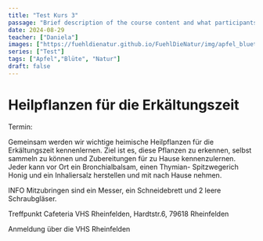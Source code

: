 ```yaml
---
title: "Test Kurs 3"
passage: "Brief description of the course content and what participants can expect to learn."
date: 2024-08-29
teacher: ["Daniela"]
images: ["https://fuehldienatur.github.io/FuehlDieNatur/img/apfel_bluete.jpg"]
series: ["Test"]
tags: ["Apfel","Blüte", "Natur"]
draft: false
---
```

# **Heilpflanzen für die Erkältungszeit**&#x20;

Termin:&#x20;

Gemeinsam werden wir wichtige heimische Heilpflanzen für die Erkältungszeit kennenlernen. Ziel ist es, diese Pflanzen zu erkennen, selbst sammeln zu können und Zubereitungen für zu Hause kennenzulernen. Jeder kann vor Ort ein Bronchialbalsam, einen Thymian- Spitzwegerich Honig und ein Inhaliersalz herstellen und mit nach Hause nehmen.

INFO Mitzubringen sind ein Messer, ein Schneidebrett und 2 leere Schraubgläser.

Treffpunkt Cafeteria VHS Rheinfelden, Hardtstr.6, 79618 Rheinfelden

Anmeldung über die VHS Rheinfelden
